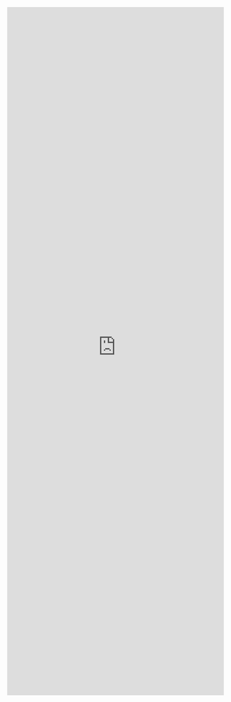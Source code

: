 <iframe 
    title='Calendar Examples'
    src='https://fabricweb.z5.web.core.windows.net/pr-deploy-site/refs/heads/master/fabric-website-resources/dist/index.html#/examples/calendar?docsExample=true'
    frameborder='no'
    height='1600'
    style='width: 100%;'
>